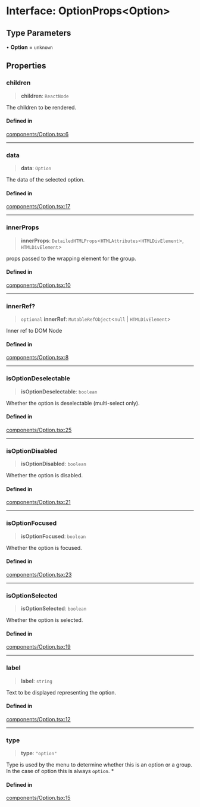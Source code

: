 # Interface: OptionProps\<Option\>

## Type Parameters

• **Option** = `unknown`

## Properties

### children

> **children**: `ReactNode`

The children to be rendered.

#### Defined in

[components/Option.tsx:6](https://github.com/cluk3/react-select/blob/ed039925bb007c645df3b023879a7c98ae8eeccd/packages/react-select/src/components/Option.tsx#L6)

***

### data

> **data**: `Option`

The data of the selected option.

#### Defined in

[components/Option.tsx:17](https://github.com/cluk3/react-select/blob/ed039925bb007c645df3b023879a7c98ae8eeccd/packages/react-select/src/components/Option.tsx#L17)

***

### innerProps

> **innerProps**: `DetailedHTMLProps`\<`HTMLAttributes`\<`HTMLDivElement`\>, `HTMLDivElement`\>

props passed to the wrapping element for the group.

#### Defined in

[components/Option.tsx:10](https://github.com/cluk3/react-select/blob/ed039925bb007c645df3b023879a7c98ae8eeccd/packages/react-select/src/components/Option.tsx#L10)

***

### innerRef?

> `optional` **innerRef**: `MutableRefObject`\<`null` \| `HTMLDivElement`\>

Inner ref to DOM Node

#### Defined in

[components/Option.tsx:8](https://github.com/cluk3/react-select/blob/ed039925bb007c645df3b023879a7c98ae8eeccd/packages/react-select/src/components/Option.tsx#L8)

***

### isOptionDeselectable

> **isOptionDeselectable**: `boolean`

Whether the option is deselectable (multi-select only).

#### Defined in

[components/Option.tsx:25](https://github.com/cluk3/react-select/blob/ed039925bb007c645df3b023879a7c98ae8eeccd/packages/react-select/src/components/Option.tsx#L25)

***

### isOptionDisabled

> **isOptionDisabled**: `boolean`

Whether the option is disabled.

#### Defined in

[components/Option.tsx:21](https://github.com/cluk3/react-select/blob/ed039925bb007c645df3b023879a7c98ae8eeccd/packages/react-select/src/components/Option.tsx#L21)

***

### isOptionFocused

> **isOptionFocused**: `boolean`

Whether the option is focused.

#### Defined in

[components/Option.tsx:23](https://github.com/cluk3/react-select/blob/ed039925bb007c645df3b023879a7c98ae8eeccd/packages/react-select/src/components/Option.tsx#L23)

***

### isOptionSelected

> **isOptionSelected**: `boolean`

Whether the option is selected.

#### Defined in

[components/Option.tsx:19](https://github.com/cluk3/react-select/blob/ed039925bb007c645df3b023879a7c98ae8eeccd/packages/react-select/src/components/Option.tsx#L19)

***

### label

> **label**: `string`

Text to be displayed representing the option.

#### Defined in

[components/Option.tsx:12](https://github.com/cluk3/react-select/blob/ed039925bb007c645df3b023879a7c98ae8eeccd/packages/react-select/src/components/Option.tsx#L12)

***

### type

> **type**: `"option"`

Type is used by the menu to determine whether this is an option or a group.
In the case of option this is always `option`. *

#### Defined in

[components/Option.tsx:15](https://github.com/cluk3/react-select/blob/ed039925bb007c645df3b023879a7c98ae8eeccd/packages/react-select/src/components/Option.tsx#L15)
